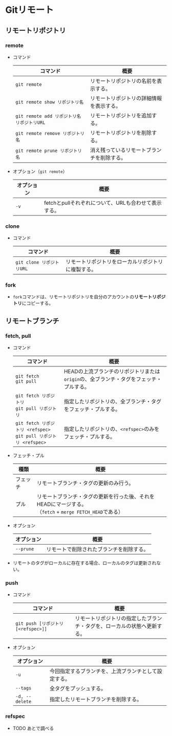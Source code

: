 # Gitリモート

## リモートリポジトリ

### remote

- コマンド

  | コマンド                                    | 概要                                       |
  | ------------------------------------------- | ------------------------------------------ |
  | `git remote`                                | リモートリポジトリの名前を表示する。       |
  | `git remote show リポジトリ名`              | リモートリポジトリの詳細情報を表示する。   |
  | `git remote add リポジトリ名 リポジトリURL` | リモートリポジトリを追加する。             |
  | `git remote remove リポジトリ名`            | リモートリポジトリを削除する。             |
  | `git remote prune リポジトリ名`             | 消え残っているリモートブランチを削除する。 |

- オプション（`git remote`）

  | オプション | 概要                                                 |
  | ---------- | ---------------------------------------------------- |
  | `-v`       | fetchとpullそれぞれについて、URLも合わせて表示する。 |

### clone

- コマンド

  | コマンド                  | 概要                                               |
  | ------------------------- | -------------------------------------------------- |
  | `git clone リポジトリURL` | リモートリポジトリをローカルリポジトリに複製する。 |

### fork

- `fork`コマンドは、リモートリポジトリを自分のアカウントの**リモートリポジトリ**にコピーする。

## リモートブランチ

### fetch, pull

- コマンド

  | コマンド                                                     | 概要                                                         |
  | ------------------------------------------------------------ | ------------------------------------------------------------ |
  | `git fetch`<br />`git pull`                                  | HEADの上流ブランチのリポジトリまたは`origin`の、全ブランチ・タグをフェッチ・プルする。 |
  | `git fetch リポジトリ`<br />`git pull リポジトリ`            | 指定したリポジトリの、全ブランチ・タグをフェッチ・プルする。 |
  | `git fetch リポジトリ <refspec>`<br />`git pull リポジトリ <refspec>` | 指定したリポジトリの、`<refspec>`のみをフェッチ・プルする。  |

- フェッチ・プル

  | 種類     | 概要                                                         |
  | -------- | ------------------------------------------------------------ |
  | フェッチ | リモートブランチ・タグの更新のみ行う。                       |
  | プル     | リモートブランチ・タグの更新を行った後、それをHEADにマージする。<br />（`fetch` + `merge FETCH_HEAD`である） |

- オプション

  | オプション | 概要                                     |
  | ---------- | ---------------------------------------- |
  | `--prune`  | リモートで削除されたブランチを削除する。 |

- リモートのタグがローカルに存在する場合、ローカルのタグは更新されない。

### push

- コマンド

  | コマンド                            | 概要                                                         |
  | ----------------------------------- | ------------------------------------------------------------ |
  | `git push [リポジトリ [<refspec>]]` | リモートリポジトリの指定したブランチ・タグを、ローカルの状態へ更新する。 |

- オプション

  | オプション     | 概要                                                 |
  | -------------- | ---------------------------------------------------- |
  | `-u`           | 今回指定するブランチを、上流ブランチとして設定する。 |
  | `--tags`       | 全タグをプッシュする。                               |
  | `-d, --delete` | 指定したリモートブランチを削除する。                 |

### refspec

- TODO あとで調べる
